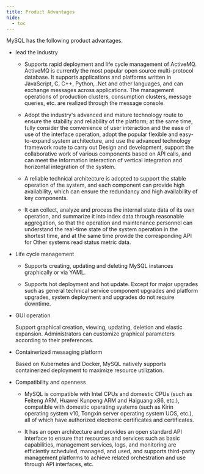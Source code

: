 ```yaml
---
title: Product Advantages
hide:
  - toc
---
```


MySQL has the following product advantages.

- lead the industry
  
    - Supports rapid deployment and life cycle management of ActiveMQ. ActiveMQ is currently the most popular open source multi-protocol database. It supports applications and platforms written in JavaScript, C, C++, Python, .Net and other languages, and can exchange messages across applications. The management operations of production clusters, consumption clusters, message queries, etc. are realized through the message console.

    - Adopt the industry's advanced and mature technology route to ensure the stability and reliability of the platform; at the same time, fully consider the convenience of user interaction and the ease of use of the interface operation, adopt the popular flexible and easy-to-expand system architecture, and use the advanced technology framework route to carry out Design and development, support the collaborative work of various components based on API calls, and can meet the information interaction of vertical integration and horizontal integration of the system.

    - A reliable technical architecture is adopted to support the stable operation of the system, and each component can provide high availability, which can ensure the redundancy and high availability of key components.

    - It can collect, analyze and process the internal state data of its own operation, and summarize it into index data through reasonable aggregation, so that the operation and maintenance personnel can understand the real-time state of the system operation in the shortest time, and at the same time provide the corresponding API for Other systems read status metric data.

- Life cycle management

    - Supports creating, updating and deleting MySQL instances graphically or via YAML.

    - Supports hot deployment and hot update. Except for major upgrades such as general technical service component upgrades and platform upgrades, system deployment and upgrades do not require downtime.

- GUI operation

    Support graphical creation, viewing, updating, deletion and elastic expansion. Administrators can customize graphical parameters according to their preferences.

- Containerized messaging platform

    Based on Kubernetes and Docker, MySQL natively supports containerized deployment to maximize resource utilization.

- Compatibility and openness

    - MySQL is compatible with Intel CPUs and domestic CPUs (such as Feiteng ARM, Huawei Kunpeng ARM and Haiguang x86, etc.), compatible with domestic operating systems (such as Kirin operating system v10, Tongxin server operating system UOS, etc.), all of which have authorized electronic certificates and certificates.

    - It has an open architecture and provides an open standard API interface to ensure that resources and services such as basic capabilities, management services, logs, and monitoring are efficiently scheduled, managed, and used, and supports third-party management platforms to achieve related orchestration and use through API interfaces, etc.